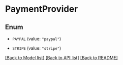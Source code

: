 # PaymentProvider

## Enum


* `PAYPAL` (value: `"paypal"`)

* `STRIPE` (value: `"stripe"`)


[[Back to Model list]](../README.md#documentation-for-models) [[Back to API list]](../README.md#documentation-for-api-endpoints) [[Back to README]](../README.md)


